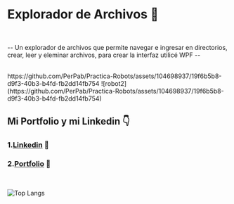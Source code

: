 ﻿<h1>Explorador de Archivos 📂</h1>

</br>

-- Un explorador de archivos que permite navegar e ingresar en directorios, crear, leer y eleminar archivos, para crear la interfaz utilicé WPF --

  
  
</br>
<img>https://github.com/PerPab/Practica-Robots/assets/104698937/19f6b5b8-d9f3-40b3-b4fd-fb2dd14fb754</img>
![robot2](https://github.com/PerPab/Practica-Robots/assets/104698937/19f6b5b8-d9f3-40b3-b4fd-fb2dd14fb754)



</br>

  

## Mi Portfolio y mi Linkedin 👇
### 1.[Linkedin](https://www.linkedin.com/in/pablo-percara/) 👦 </br>
### 2.[Portfolio](https://portfolio-pablo-percara.vercel.app/) 📖
</br>


![Top Langs](https://github-readme-stats.vercel.app/api/top-langs/?username=PerPab&layout=compact)
</br>
